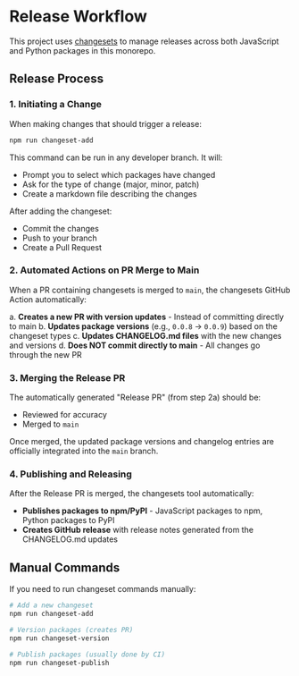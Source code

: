 # Release Workflow

This project uses [changesets](https://github.com/changesets/changesets) to manage releases across both JavaScript and Python packages in this monorepo.

## Release Process

### 1. Initiating a Change

When making changes that should trigger a release:

```bash
npm run changeset-add
```

This command can be run in any developer branch. It will:

- Prompt you to select which packages have changed
- Ask for the type of change (major, minor, patch)
- Create a markdown file describing the changes

After adding the changeset:

- Commit the changes
- Push to your branch
- Create a Pull Request

### 2. Automated Actions on PR Merge to Main

When a PR containing changesets is merged to `main`, the changesets GitHub Action automatically:

a. **Creates a new PR with version updates** - Instead of committing directly to main
b. **Updates package versions** (e.g., `0.0.8` → `0.0.9`) based on the changeset types
c. **Updates CHANGELOG.md files** with the new changes and versions
d. **Does NOT commit directly to main** - All changes go through the new PR

### 3. Merging the Release PR

The automatically generated "Release PR" (from step 2a) should be:

- Reviewed for accuracy
- Merged to `main`

Once merged, the updated package versions and changelog entries are officially integrated into the `main` branch.

### 4. Publishing and Releasing

After the Release PR is merged, the changesets tool automatically:

- **Publishes packages to npm/PyPI** - JavaScript packages to npm, Python packages to PyPI
- **Creates GitHub release** with release notes generated from the CHANGELOG.md updates

## Manual Commands

If you need to run changeset commands manually:

```bash
# Add a new changeset
npm run changeset-add

# Version packages (creates PR)
npm run changeset-version

# Publish packages (usually done by CI)
npm run changeset-publish
```
